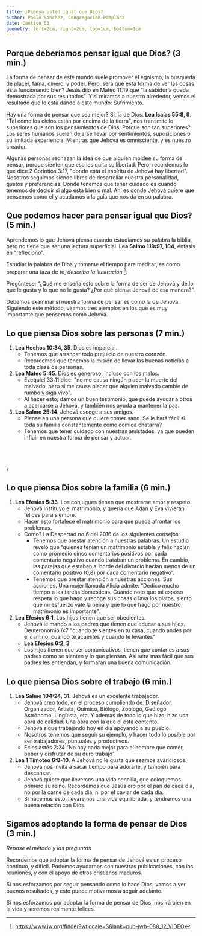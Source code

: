 ```yaml
---
title: ¿Piensa usted igual que Dios?
author: Pablo Sanchez, Congregacion Pamplona
date: Cantico 53
geometry: left=2cm, right=2cm, top=1cm, bottom=1cm
---
```


<!--

Estructura del discurso:

1. Introducción, que debe concluir explicando porque es importante pensar como
   Dios.
2. Como podemos hacer para pensar igual que Dios? Darle énfasis a estas
   preguntas:
    * ¿Qué me enseña esto sobre la forma de ser de Jehová y de lo que le gusta
      y lo que no le gusta?
    * ¿Porque es importante que en este tema piense como Dios?
3. Lo que piensa Dios sobre las personas
    * Dios es imparcial (Hechos 10:34, 35)
    * Jehová es generoso, incluso con los malos (Mateo 5:45)
    * Jehová escoge a sus amigos (Salmo 25:14)
3. Lo que piensa Dios sobre la familia
    * Los conjugues tienen que mostrarse amor y respeto (Efesios 5:33)
    * Los hijos tienen que ser obedientes (Efesios 6:1)
4. Lo que piensa Dios sobre el trabajo
    * Jehová es un excelente trabajador (Salmo 104:24, 31)
    * Tenemos que estar contentos con lo que tenemos (1 Timoteo 6:8-10)
5. Conclusión

-->

## Porque deberíamos pensar igual que Dios? (3 min.)

La forma de pensar de este mundo suele promover el egoísmo, la búsqueda de
placer, fama, dinero, y poder. Pero, sera que esta forma de ver las cosas esta
funcionando bien? Jesús dijo en Mateo 11:19 que "la sabiduría queda demostrada
por sus resultados". Y si miramos a nuestro alrededor, vemos el resultado que
le esta dando a este mundo: Sufrimiento.

Hay una forma de pensar que sea mejor? Si, la de Dios. **Lea Isaías 55:8, 9**.
"Tal como los cielos están por encima de la tierra", nos transmite lo
superiores que son los pensamientos de Dios. Porque son tan superiores? Los
seres humanos suelen dejarse llevar por sentimientos, suposiciones o su
limitada experiencia. Mientras que Jehová es omnisciente, y es nuestro creador.

Algunas personas rechazan la idea de que alguien moldee su forma de pensar,
porque sienten que eso les quita su libertad. Pero, recordemos lo que dice
2 Corintios 3:17, "donde esta el espíritu de Jehová hay libertad". Nosotros
seguimos siendo libres de desarrollar nuestra personalidad, gustos
y preferencias. Donde tenemos que tener cuidado es cuando tenemos de decidir si
algo esta bien o mal. Ahí es donde Jehová quiere que pensemos como el
y acudamos a la guía que nos da en su palabra.

## Que podemos hacer para pensar igual que Dios? (5 min.)

Aprendemos lo que Jehová piensa cuando estudiamos su palabra la biblia, pero no
tiene que ser una lectura superficial. **Lea Salmo 119:97, 104**, énfasis en
"reflexiono".

Estudiar la palabra de Dios y tomarse el tiempo para meditar, es como preparar
una taza de te, *describa la ilustración* [^1].

[^1]: <https://www.jw.org/finder?wtlocale=S&lank=pub-jwb-088_12_VIDEO>

Pregúntese: “¿Qué me enseña esto sobre la forma de ser de Jehová y de lo que le
gusta y lo que no le gusta? ¿Por qué piensa Jehová de esa manera?”.

Debemos examinar si nuestra forma de pensar es como la de Jehová. Siguiendo
este método, veamos tres ejemplos en los que es muy importante que pensemos
como Jehová.

## Lo que piensa Dios sobre las personas (7 min.)

1. **Lea Hechos 10:34, 35**. Dios es imparcial.
    * Tenemos que arrancar todo prejuicio de nuestro corazón.
    * Recordemos que tenemos la misión de llevar las buenas noticias a toda
      clase de personas.
2. **Lea Mateo 5:45**. Dios es generoso, incluso con los malos.
    * Ezequiel 33:11 dice: "no me causa ningún placer la muerte del malvado,
      pero si me causa placer que alguien malvado cambie de rumbo y siga vivo". 
    * Al hacer esto, damos un buen testimonio, que puede ayudar a otros
      a acercarse a Jehová, y también nos ayuda a mantener la paz.
3. **Lea Salmo 25:14**. Jehová escoge a sus amigos.
    * Piense en una persona que quiere comer sano. Se le hará fácil si toda su
      familia constantemente come comida chatarra?
    * Tenemos que tener cuidado con nuestras amistades, ya que pueden influir
      en nuestra forma de pensar y actuar.

\
\
\
\


## Lo que piensa Dios sobre la familia (6 min.)

1. **Lea Efesios 5:33**. Los conjugues tienen que mostrarse amor y respeto.
    * Jehová instituyo el matrimonio, y quería que Adán y Eva vivieran felices
      para siempre.
    * Hacer esto fortalece el matrimonio para que pueda afrontar los problemas.
    * Como? La Despertad no 6 del 2016 da los siguientes consejos:
        * Tenemos que prestar atención a nuestras palabras. Un estudio reveló
          que “quienes tenían un matrimonio estable y feliz hacían como
          promedio cinco comentarios positivos por cada comentario negativo
          cuando trataban un problema. En cambio, las parejas que estaban al
          borde del divorcio hacían menos de un comentario positivo (0,8) por
          cada comentario negativo”.
        * Tenemos que prestar atención a nuestras acciones. Sus acciones. Una
          mujer llamada Alicia admite: “Dedico mucho tiempo a las tareas
          domésticas. Cuando noto que mi esposo respeta lo que hago y recoge
          sus cosas o lava los platos, siento que mi esfuerzo vale la pena
          y que lo que hago por nuestro matrimonio es importante”.
2. **Lea Efesios 6:1**. Los hijos tienen que ser obedientes.
    * Jehová le mando a los padres que tienen que educar a sus hijos.
      Deuteronomio 6:7 "cuando te sientes en tu casa, cuando andes por el
      camino, cuando te acuestes y cuando te levantes"
    * **Lea Efesios 6:2, 3**
    * Los hijos tienen que ser comunicativos, tienen que contarles a sus padres
      como se sienten y lo que piensan. Así sera mas fácil que sus padres les
      entiendan, y formaran una buena comunicación.

## Lo que piensa Dios sobre el trabajo (6 min.)

1. **Lea Salmo 104:24, 31**. Jehová es un excelente trabajador.
    * Jehová creo todo, en el proceso cumpliendo de: Diseñador, Organizador,
      Artista, Químico, Biólogo, Zoólogo, Geólogo, Astrónomo, Lingüista, etc.
      Y ademas de todo lo que hizo, hizo una obra de calidad. Una obra con la
      que el esta contento.
    * Jehová sigue trabajando hoy en día apoyando a su pueblo.
    * Nosotros tenemos que seguir su ejemplo, y hacer todo lo posible por ser
      trabajadores, puntuales y productivos.
    * Eclesiastés 2:24 "No hay nada mejor para el hombre que comer, beber
      y disfrutar de su duro trabajo".
2. **Lea 1 Timoteo 6:8-10**. A Jehová no le gusta que seamos avariciosos.
    * Jehová nos invita a sacar tiempo para adorarle, y también para descansar.
    * Jehová quiere que llevemos una vida sencilla, que coloquemos primero su
      reino. Recordemos que Jesús oro por el pan de cada día, no por la carne
      de cada día, ni por el caviar de cada día.
    * Si hacemos esto, llevaremos una vida equilibrada, y tendremos una buena
      relación con Dios.

## Sigamos adoptando la forma de pensar de Dios (3 min.)

*Repase el método y las preguntas*

Recordemos que adoptar la forma de pensar de Jehová es un proceso continuo,
y difícil. Podemos ayudarnos con nuestras publicaciones, con las reuniones,
y con el apoyo de otros cristianos maduros.

Si nos esforzamos por seguir pensando como lo hace Dios, vamos a ver buenos
resultados, y esto puede motivarnos a seguir adelante.

Si nos esforzamos por adoptar la forma de pensar de Dios, nos irá bien en la
vida y seremos realmente felices.
